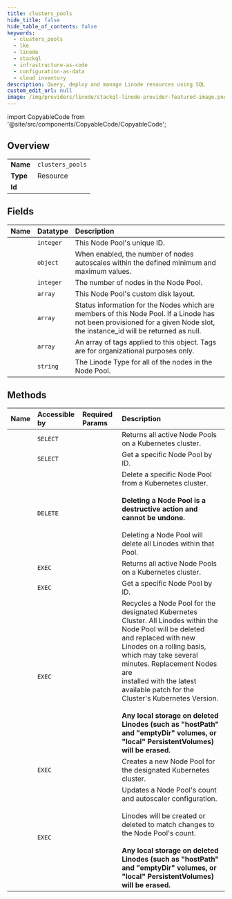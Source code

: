 ```yaml
---
title: clusters_pools
hide_title: false
hide_table_of_contents: false
keywords:
  - clusters_pools
  - lke
  - linode    
  - stackql
  - infrastructure-as-code
  - configuration-as-data
  - cloud inventory
description: Query, deploy and manage Linode resources using SQL
custom_edit_url: null
image: /img/providers/linode/stackql-linode-provider-featured-image.png
---
```


import CopyableCode from '@site/src/components/CopyableCode/CopyableCode';




## Overview
<table><tbody>
<tr><td><b>Name</b></td><td><code>clusters_pools</code></td></tr>
<tr><td><b>Type</b></td><td>Resource</td></tr>
<tr><td><b>Id</b></td><td><CopyableCode code="linode.lke.clusters_pools" /></td></tr>
</tbody></table>

## Fields
| Name | Datatype | Description |
|:-----|:---------|:------------|
| <CopyableCode code="id" /> | `integer` | This Node Pool's unique ID.<br /> |
| <CopyableCode code="autoscaler" /> | `object` | When enabled, the number of nodes autoscales within the defined minimum and maximum values.<br /> |
| <CopyableCode code="count" /> | `integer` | The number of nodes in the Node Pool. |
| <CopyableCode code="disks" /> | `array` | This Node Pool's custom disk layout.<br /> |
| <CopyableCode code="nodes" /> | `array` | Status information for the Nodes which are members of this Node Pool. If a Linode has not been provisioned for a given Node slot, the instance_id will be returned as null.<br /> |
| <CopyableCode code="tags" /> | `array` | An array of tags applied to this object. Tags are for organizational purposes only.<br /> |
| <CopyableCode code="type" /> | `string` | The Linode Type for all of the nodes in the Node Pool. |
## Methods
| Name | Accessible by | Required Params | Description |
|:-----|:--------------|:----------------|:------------|
| <CopyableCode code="getLKEClusterPools" /> | `SELECT` | <CopyableCode code="clusterId" /> | Returns all active Node Pools on a Kubernetes cluster.<br /> |
| <CopyableCode code="getLKENodePool" /> | `SELECT` | <CopyableCode code="clusterId, poolId" /> | Get a specific Node Pool by ID.<br /> |
| <CopyableCode code="deleteLKENodePool" /> | `DELETE` | <CopyableCode code="clusterId, poolId" /> | Delete a specific Node Pool from a Kubernetes cluster.<br /><br />**Deleting a Node Pool is a destructive action and cannot be undone.**<br /><br />Deleting a Node Pool will delete all Linodes within that Pool.<br /> |
| <CopyableCode code="_getLKEClusterPools" /> | `EXEC` | <CopyableCode code="clusterId" /> | Returns all active Node Pools on a Kubernetes cluster.<br /> |
| <CopyableCode code="_getLKENodePool" /> | `EXEC` | <CopyableCode code="clusterId, poolId" /> | Get a specific Node Pool by ID.<br /> |
| <CopyableCode code="postLKEClusterPoolRecycle" /> | `EXEC` | <CopyableCode code="clusterId, poolId" /> | Recycles a Node Pool for the designated Kubernetes Cluster. All Linodes within the Node Pool will be deleted<br />and replaced with new Linodes on a rolling basis, which may take several minutes. Replacement Nodes are<br />installed with the latest available patch for the Cluster's Kubernetes Version.<br /><br />**Any local storage on deleted Linodes (such as "hostPath" and "emptyDir" volumes, or "local" PersistentVolumes) will be erased.**<br /> |
| <CopyableCode code="postLKEClusterPools" /> | `EXEC` | <CopyableCode code="clusterId, data__count, data__type" /> | Creates a new Node Pool for the designated Kubernetes cluster.<br /> |
| <CopyableCode code="putLKENodePool" /> | `EXEC` | <CopyableCode code="clusterId, poolId" /> | Updates a Node Pool's count and autoscaler configuration.<br /><br />Linodes will be created or deleted to match changes to the Node Pool's count.<br /><br />**Any local storage on deleted Linodes (such as "hostPath" and "emptyDir" volumes, or "local" PersistentVolumes) will be erased.**<br /> |
